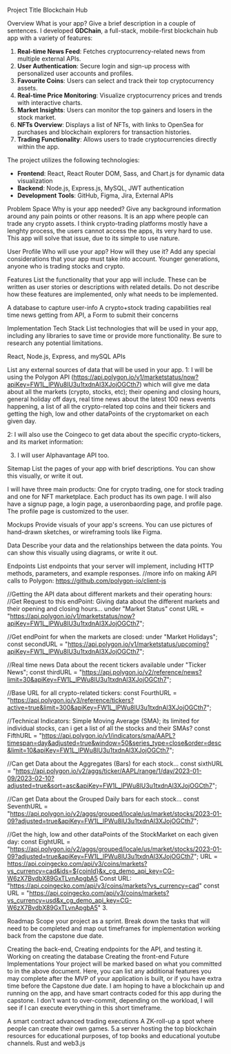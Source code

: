 Project Title Blockchain Hub

Overview What is your app? Give a brief description in a couple of sentences. 
I developed **GDChain**, a full-stack, mobile-first blockchain hub app with a variety of features:

1. **Real-time News Feed**: Fetches cryptocurrency-related news from multiple external APIs.
2. **User Authentication**: Secure login and sign-up process with personalized user accounts and profiles.
3. **Favourite Coins**: Users can select and track their top cryptocurrency assets.
4. **Real-time Price Monitoring**: Visualize cryptocurrency prices and trends with interactive charts.
5. **Market Insights**: Users can monitor the top gainers and losers in the stock market.
6. **NFTs Overview**: Displays a list of NFTs, with links to OpenSea for purchases and blockchain explorers for transaction histories.
7. **Trading Functionality**: Allows users to trade cryptocurrencies directly within the app.

The project utilizes the following technologies: 
- **Frontend**: React, React Router DOM, Sass, and Chart.js for dynamic data visualization 
- **Backend**: Node.js, Express.js, MySQL, JWT authentication 
- **Development Tools**: GitHub, Figma, Jira, External APIs 



Problem Space Why is your app needed? Give any background information around any pain points or other reasons. It is an app where people can trade any crypto assets. I think crypto-trading platforms mostly have a lenghty process, the users cannot access the apps, its very hard to use. This app will solve that issue, due to its simple to use nature.

User Profile Who will use your app? How will they use it? Add any special considerations that your app must take into account. Younger generations, anyone who is trading stocks and crypto.

Features List the functionality that your app will include. These can be written as user stories or descriptions with related details. Do not describe how these features are implemented, only what needs to be implemented.

A database to capture user-info A crypto+stock trading capabilities real time news getting from API, a Form to submit their concerns 

Implementation Tech Stack List technologies that will be used in your app, including any libraries to save time or provide more functionality. Be sure to research any potential limitations.

React, Node.js, Express, and mySQL APIs 

List any external sources of data that will be used in your app. 1: I will be using the Polygon API (https://api.polygon.io/v1/marketstatus/now?apiKey=FW1L_lPWu8lU3u1txdnAl3XJojOGCth7) which will give me data about all the markets (crypto, stocks, etc); their opening and closing hours, general holiday off days, real time news about the latest 100 news events happening, a list of all the crypto-related top coins and their tickers and getting the high, low and other dataPoints of the cryptomarket on each given day.

2: I will also use the Coingeco to get data about the specific crypto-tickers, and its market information:

3. I will user Alphavantage API too. 

Sitemap List the pages of your app with brief descriptions. You can show this visually, or write it out. 


I will have three main products: One for crypto trading, one for stock trading and one for NFT marketplace. Each product has its own page. I will also have a signup page, a login page, a useronbaording page, and profile page. The profile page is customized to the user.  

Mockups Provide visuals of your app's screens. You can use pictures of hand-drawn sketches, or wireframing tools like Figma.

Data Describe your data and the relationships between the data points. You can show this visually using diagrams, or write it out.

Endpoints List endpoints that your server will implement, including HTTP methods, parameters, and example responses. //more info on making API calls to Polygon: https://github.com/polygon-io/client-js

//Getting the API data about different markets and their operating hours: //Get Request to this endPoint: Giving data about the different markets and their opening and closing hours... under "Market Status" const URL = "https://api.polygon.io/v1/marketstatus/now?apiKey=FW1L_lPWu8lU3u1txdnAl3XJojOGCth7";

//Get endPoint for when the markets are closed: under "Market Holidays"; const secondURL = "https://api.polygon.io/v1/marketstatus/upcoming?apiKey=FW1L_lPWu8lU3u1txdnAl3XJojOGCth7";

//Real time news Data about the recent tickers available under "Ticker News"; const thirdURL = "https://api.polygon.io/v2/reference/news?limit=30&apiKey=FW1L_lPWu8lU3u1txdnAl3XJojOGCth7";

//Base URL for all crypto-related tickers: const FourthURL = "https://api.polygon.io/v3/reference/tickers?active=true&limit=300&apiKey=FW1L_lPWu8lU3u1txdnAl3XJojOGCth7";

//Technical Indicators: Simple Moving Average (SMA); its limited for individual stocks, can i get a list of all the stocks and their SMAs? const FifthURL = "https://api.polygon.io/v1/indicators/sma/AAPL?timespan=day&adjusted=true&window=50&series_type=close&order=desc&limit=10&apiKey=FW1L_lPWu8lU3u1txdnAl3XJojOGCth7";

//Can get Data about the Aggregates (Bars) for each stock... const sixthURL = "https://api.polygon.io/v2/aggs/ticker/AAPL/range/1/day/2023-01-09/2023-02-10?adjusted=true&sort=asc&apiKey=FW1L_lPWu8lU3u1txdnAl3XJojOGCth7";

//Can get Data about the Grouped Daily bars for each stock... const SeventhURL = "https://api.polygon.io/v2/aggs/grouped/locale/us/market/stocks/2023-01-09?adjusted=true&apiKey=FW1L_lPWu8lU3u1txdnAl3XJojOGCth7";

//Get the high, low and other dataPoints of the StockMarket on each given day: const EightURL = "https://api.polygon.io/v2/aggs/grouped/locale/us/market/stocks/2023-01-09?adjusted=true&apiKey=FW1L_lPWu8lU3u1txdnAl3XJojOGCth7"; URL = https://api.coingecko.com/api/v3/coins/markets?vs_currency=cad&ids=${coinId}&x_cg_demo_api_key=CG-W6zX7BvdbX89GxTLvnApgbA5 Const URL: "https://api.coingecko.com/api/v3/coins/markets?vs_currency=cad" const URL = "https://api.coingecko.com/api/v3/coins/markets?vs_currency=usd&x_cg_demo_api_key=CG-W6zX7BvdbX89GxTLvnApgbA5" 3.

Roadmap Scope your project as a sprint. Break down the tasks that will need to be completed and map out timeframes for implementation working back from the capstone due date.

Creating the back-end, Creating endpoints for the API, and testing it. Working on creating the database Creating the front-end Future Implementations Your project will be marked based on what you committed to in the above document. Here, you can list any additional features you may complete after the MVP of your application is built, or if you have extra time before the Capstone due date. I am hoping to have a blockchain up and running on the app, and have smart contracts coded for this app during the capstone. I don't want to over-commit, depending on the workload, I will see if I can execute everything in this short timeframe.

A smart contract advanced trading executions A ZK-roll-up a spot where people can create their own games. 5.a server hosting the top blockchain resources for educational purposes, of top books and educational youtube channels. Rust and web3.js
